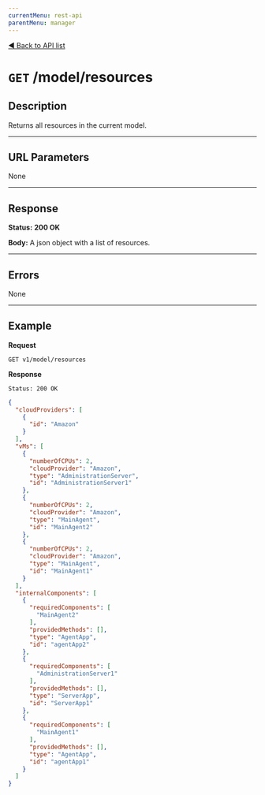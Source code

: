 ```yaml
---
currentMenu: rest-api
parentMenu: manager
---
```


[&#9664; Back to API list](.)


# `GET` /model/resources

## Description
Returns all resources in the current model.

***

## URL Parameters

None

***

## Response

**Status:** **200 OK**

**Body:** A json object with a list of resources.

***

## Errors

None

***

## Example
**Request**

	GET v1/model/resources

**Response**

	Status: 200 OK

``` json
{
  "cloudProviders": [
    {
      "id": "Amazon"
    }
  ],
  "vMs": [
    {
      "numberOfCPUs": 2,
      "cloudProvider": "Amazon",
      "type": "AdministrationServer",
      "id": "AdministrationServer1"
    },
    {
      "numberOfCPUs": 2,
      "cloudProvider": "Amazon",
      "type": "MainAgent",
      "id": "MainAgent2"
    },
    {
      "numberOfCPUs": 2,
      "cloudProvider": "Amazon",
      "type": "MainAgent",
      "id": "MainAgent1"
    }
  ],
  "internalComponents": [
    {
      "requiredComponents": [
        "MainAgent2"
      ],
      "providedMethods": [],
      "type": "AgentApp",
      "id": "agentApp2"
    },
    {
      "requiredComponents": [
        "AdministrationServer1"
      ],
      "providedMethods": [],
      "type": "ServerApp",
      "id": "ServerApp1"
    },
    {
      "requiredComponents": [
        "MainAgent1"
      ],
      "providedMethods": [],
      "type": "AgentApp",
      "id": "agentApp1"
    }
  ]
}
```